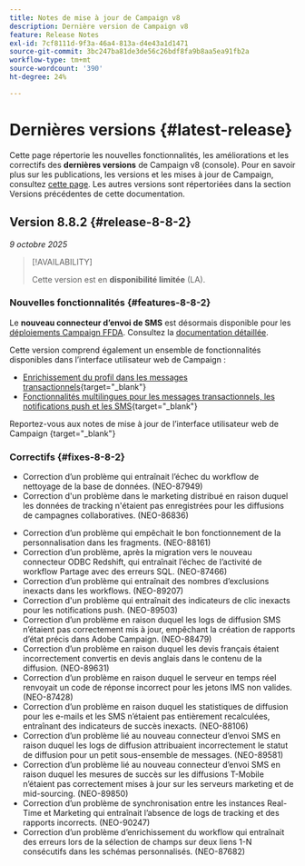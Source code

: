 ```yaml
---
title: Notes de mise à jour de Campaign v8
description: Dernière version de Campaign v8
feature: Release Notes
exl-id: 7cf8111d-9f3a-46a4-813a-d4e43a1d1471
source-git-commit: 3bc247ba81de3de56c26bdf8fa9b8aa5ea91fb2a
workflow-type: tm+mt
source-wordcount: '390'
ht-degree: 24%

---
```


# Dernières versions {#latest-release}

Cette page répertorie les nouvelles fonctionnalités, les améliorations et les correctifs des **dernières versions** de Campaign v8 (console). Pour en savoir plus sur les publications, les versions et les mises à jour de Campaign, consultez [cette page](upgrades.md). Les autres versions sont répertoriées dans la section Versions précédentes de cette documentation.

## Version 8.8.2 {#release-8-8-2}

_9 octobre 2025_

>[!AVAILABILITY]
>
>Cette version est en **disponibilité limitée** (LA).

### Nouvelles fonctionnalités {#features-8-8-2}

Le **nouveau connecteur d’envoi de SMS** est désormais disponible pour les [déploiements Campaign FFDA](../architecture/enterprise-deployment.md). Consultez la [documentation détaillée](../send/sms/sms.md).

Cette version comprend également un ensemble de fonctionnalités disponibles dans l’interface utilisateur web de Campaign :

* [Enrichissement du profil dans les messages transactionnels](https://experienceleague.adobe.com/docs/campaign-web/v8/msg/transactional-messages/profile-enrichment.html){target="_blank"}
* [Fonctionnalités multilingues pour les messages transactionnels, les notifications push et les SMS](https://experienceleague.adobe.com/docs/campaign-web/v8/msg/multilingual.html){target="_blank"}

Reportez-vous aux notes de mise à jour de l’interface utilisateur web de Campaign [](https://experienceleague.adobe.com/docs/campaign-web/v8/release-notes/release-notes.html?lang=fr){target="_blank"}

### Correctifs {#fixes-8-8-2}

<!--
* Fixed an issue which prevented dynamic reporting from being available for transactional messages.
-->
* Correction d’un problème qui entraînait l’échec du workflow de nettoyage de la base de données. (NEO-87949)
* Correction d&#39;un problème dans le marketing distribué en raison duquel les données de tracking n&#39;étaient pas enregistrées pour les diffusions de campagnes collaboratives. (NEO-86836)
<!--
* Issue SMS2.0 with FFDA Continuous Deliveries (NEO-88785)
-->
* Correction d’un problème qui empêchait le bon fonctionnement de la personnalisation dans les fragments. (NEO-88161)
* Correction d’un problème, après la migration vers le nouveau connecteur ODBC Redshift, qui entraînait l’échec de l’activité de workflow Partage avec des erreurs SQL. (NEO-87466)
* Correction d’un problème qui entraînait des nombres d’exclusions inexacts dans les workflows. (NEO-89207)
* Correction d&#39;un problème qui entraînait des indicateurs de clic inexacts pour les notifications push. (NEO-89503)
* Correction d’un problème en raison duquel les logs de diffusion SMS n’étaient pas correctement mis à jour, empêchant la création de rapports d’état précis dans Adobe Campaign. (NEO-88479)
* Correction d’un problème en raison duquel les devis français étaient incorrectement convertis en devis anglais dans le contenu de la diffusion. (NEO-89631)
* Correction d’un problème en raison duquel le serveur en temps réel renvoyait un code de réponse incorrect pour les jetons IMS non valides. (NEO-87428)
* Correction d’un problème en raison duquel les statistiques de diffusion pour les e-mails et les SMS n’étaient pas entièrement recalculées, entraînant des indicateurs de succès inexacts. (NEO-88106)
* Correction d’un problème lié au nouveau connecteur d’envoi SMS en raison duquel les logs de diffusion attribuaient incorrectement le statut de diffusion pour un petit sous-ensemble de messages. (NEO-89581)
* Correction d’un problème lié au nouveau connecteur d’envoi SMS en raison duquel les mesures de succès sur les diffusions T-Mobile n’étaient pas correctement mises à jour sur les serveurs marketing et de mid-sourcing. (NEO-89850)
* Correction d’un problème de synchronisation entre les instances Real-Time et Marketing qui entraînait l’absence de logs de tracking et des rapports incorrects. (NEO-90247)
* Correction d’un problème d’enrichissement du workflow qui entraînait des erreurs lors de la sélection de champs sur deux liens 1-N consécutifs dans les schémas personnalisés. (NEO-87682)

